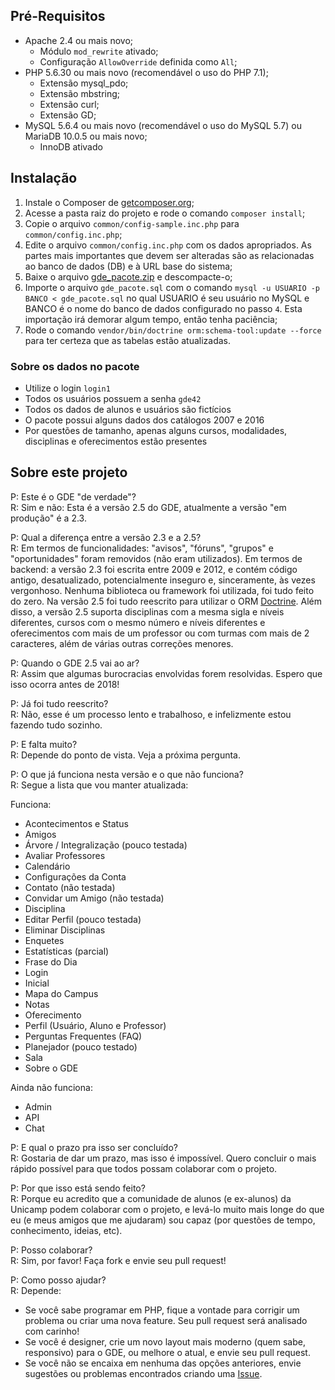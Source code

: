 ## Pré-Requisitos ##

 - Apache 2.4 ou mais novo;
   - Módulo `mod_rewrite` ativado;
   - Configuração `AllowOverride` definida como `All`;
 - PHP 5.6.30 ou mais novo (recomendável o uso do PHP 7.1);
   - Extensão mysql_pdo;
   - Extensão mbstring;
   - Extensão curl;
   - Extensão GD;
 - MySQL 5.6.4 ou mais novo (recomendável o uso do MySQL 5.7) ou MariaDB 10.0.5 ou mais novo;
   - InnoDB ativado

## Instalação ##

 1. Instale o Composer de [getcomposer.org](https://getcomposer.org);
 2. Acesse a pasta raiz do projeto e rode o comando `composer install`;
 3. Copie o arquivo `common/config-sample.inc.php` para `common/config.inc.php`;
 4. Edite o arquivo `common/config.inc.php` com os dados apropriados. As partes mais importantes que devem ser alteradas são as relacionadas ao banco de dados (DB) e à URL base do sistema;
 5. Baixe o arquivo [gde_pacote.zip](https://gde.guaycuru.net/gde_pacote.zip) e descompacte-o;
 6. Importe o arquivo `gde_pacote.sql` com o comando `mysql -u USUARIO -p BANCO < gde_pacote.sql` no qual USUARIO é seu usuário no MySQL e BANCO é o nome do banco de dados configurado no passo `4`. Esta importação irá demorar algum tempo, então tenha paciência;
 7. Rode o comando `vendor/bin/doctrine orm:schema-tool:update --force` para ter certeza que as tabelas estão atualizadas.

### Sobre os dados no pacote ###

 - Utilize o login `login1`
 - Todos os usuários possuem a senha `gde42`
 - Todos os dados de alunos e usuários são fictícios
 - O pacote possui alguns dados dos catálogos 2007 e 2016
 - Por questões de tamanho, apenas alguns cursos, modalidades, disciplinas e oferecimentos estão presentes

## Sobre este projeto ##

P: Este é o GDE "de verdade"?  
R: Sim e não: Esta é a versão 2.5 do GDE, atualmente a versão "em produção" é a 2.3.  
  
P: Qual a diferença entre a versão 2.3 e a 2.5?  
R: Em termos de funcionalidades: "avisos", "fóruns", "grupos" e "oportunidades" foram removidos (não eram utilizados). Em termos de backend: a versão 2.3 foi escrita entre 2009 e 2012, e contém código antigo, desatualizado, potencialmente inseguro e, sinceramente, às vezes vergonhoso. Nenhuma biblioteca ou framework foi utilizada, foi tudo feito do zero. Na versão 2.5 foi tudo reescrito para utilizar o ORM [Doctrine](http://www.doctrine-project.org/). Além disso, a versão 2.5 suporta disciplinas com a mesma sigla e níveis diferentes, cursos com o mesmo número e níveis diferentes e oferecimentos com mais de um professor ou com turmas com mais de 2 caracteres, além de várias outras correções menores.  
  
P: Quando o GDE 2.5 vai ao ar?  
R: Assim que algumas burocracias envolvidas forem resolvidas. Espero que isso ocorra antes de 2018!  

P: Já foi tudo reescrito?  
R: Não, esse é um processo lento e trabalhoso, e infelizmente estou fazendo tudo sozinho.  
  
P: E falta muito?  
R: Depende do ponto de vista. Veja a próxima pergunta.  
  
P: O que já funciona nesta versão e o que não funciona?  
R: Segue a lista que vou manter atualizada:  

Funciona:

 - Acontecimentos e Status
 - Amigos
 - Árvore / Integralização (pouco testada)
 - Avaliar Professores
 - Calendário
 - Configurações da Conta
 - Contato (não testada)
 - Convidar um Amigo (não testada)
 - Disciplina
 - Editar Perfil (pouco testada)
 - Eliminar Disciplinas
 - Enquetes
 - Estatísticas (parcial)
 - Frase do Dia
 - Login
 - Inicial
 - Mapa do Campus
 - Notas
 - Oferecimento
 - Perfil (Usuário, Aluno e Professor)
 - Perguntas Frequentes (FAQ)
 - Planejador (pouco testado)
 - Sala
 - Sobre o GDE

Ainda não funciona:

 - Admin
 - API
 - Chat

  
P: E qual o prazo pra isso ser concluído?  
R: Gostaria de dar um prazo, mas isso é impossível. Quero concluir o mais rápido possível para que todos possam colaborar com o projeto.  

P: Por que isso está sendo feito?  
R: Porque eu acredito que a comunidade de alunos (e ex-alunos) da Unicamp podem colaborar com o projeto, e levá-lo muito mais longe do que eu (e meus amigos que me ajudaram) sou capaz (por questões de tempo, conhecimento, ideias, etc).  
  
P: Posso colaborar?  
R: Sim, por favor! Faça fork e envie seu pull request!  

P: Como posso ajudar?  
R: Depende:

 - Se você sabe programar em PHP, fique a vontade para corrigir um problema ou criar uma nova feature. Seu pull request será analisado com carinho!
 - Se você é designer, crie um novo layout mais moderno (quem sabe, responsivo) para o GDE, ou melhore o atual, e envie seu pull request.
 - Se você não se encaixa em nenhuma das opções anteriores, envie sugestões ou problemas encontrados criando uma [Issue](https://github.com/guaycuru/gde/issues).
